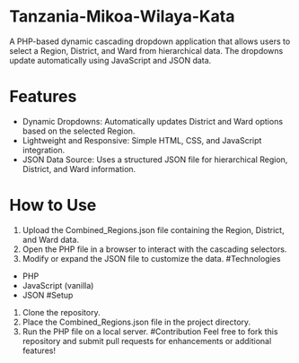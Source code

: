 # Tanzania-Mikoa-Wilaya-Kata
A PHP-based dynamic cascading dropdown application that allows users to select a Region, District, and Ward from hierarchical data. The dropdowns update automatically using JavaScript and JSON data.

# Features
- Dynamic Dropdowns: Automatically updates District and Ward options based on the selected Region.
- Lightweight and Responsive: Simple HTML, CSS, and JavaScript integration.
- JSON Data Source: Uses a structured JSON file for hierarchical Region, District, and Ward information.
# How to Use
1. Upload the Combined_Regions.json file containing the Region, District, and Ward data.
2. Open the PHP file in a browser to interact with the cascading selectors.
3. Modify or expand the JSON file to customize the data.
#Technologies
- PHP
- JavaScript (vanilla)
- JSON
#Setup
1. Clone the repository.
2. Place the Combined_Regions.json file in the project directory.
3. Run the PHP file on a local server.
#Contribution
Feel free to fork this repository and submit pull requests for enhancements or additional features!
